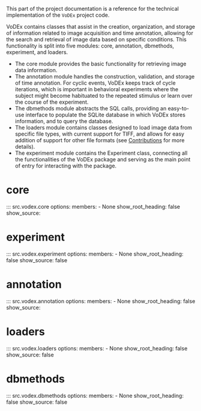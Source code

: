 This part of the project documentation is a
reference for the technical implementation of the `VoDEx` project code.

VoDEx contains classes that assist in the creation, organization,
and storage of information related to image acquisition and
time annotation, allowing for the search and retrieval of image
data based on specific conditions. This functionality is split into
five modules: core, annotation, dbmethods, experiment, and
loaders.
- The core module provides the basic functionality for retrieving
image data information.
- The annotation module handles the construction, validation,
and storage of time annotation. For cyclic events, VoDEx
keeps track of cycle iterations, which is important in behavioral
experiments where the subject might become habituated to the
repeated stimulus or learn over the course of the experiment.
- The dbmethods module abstracts the SQL calls, providing an
easy-to-use interface to populate the SQLite database in which
VoDEx stores information, and to query the database.
- The loaders module contains classes designed to load image
data from specific file types, with current support for TIFF,
and allows for easy addition of support for other file formats (see [Contributions](https://lemonjust.github.io/vodex/contribute/) for more details).
- The experiment module contains the Experiment class,
connecting all the functionalities of the VoDEx package and
serving as the main point of entry for interacting with the
package.

# core
::: src.vodex.core
    options:
      members:
        - None
      show_root_heading: false
      show_source:

# experiment
::: src.vodex.experiment
    options:
      members:
        - None
      show_root_heading: false
      show_source: false

# annotation
::: src.vodex.annotation
    options:
      members:
        - None
      show_root_heading: false
      show_source:

# loaders
::: src.vodex.loaders
    options:
      members:
        - None
      show_root_heading: false
      show_source: false

# dbmethods
::: src.vodex.dbmethods
    options:
      members:
        - None
      show_root_heading: false
      show_source: false
